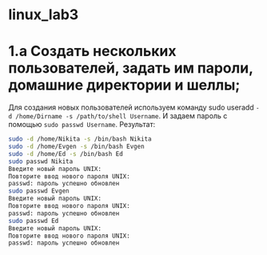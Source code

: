 # linux_lab3
# 1.a Создать нескольких пользователей, задать им пароли, домашние директории и шеллы;
Для создания новых пользователей используем команду sudo useradd ```-d /home/Dirname -s /path/to/shell Username```. И задаем пароль с помощью ```sudo passwd Username```. Результат:
```bash
sudo -d /home/Nikita -s /bin/bash Nikita
sudo -d /home/Evgen -s /bin/bash Evgen
sudo -d /home/Ed -s /bin/bash Ed
sudo passwd Nikita
Введите новый пароль UNIX:
Повторите ввод нового пароля UNIX:
passwd: пароль успешно обновлен
sudo passwd Evgen
Введите новый пароль UNIX:
Повторите ввод нового пароля UNIX:
passwd: пароль успешно обновлен
sudo passwd Ed
Введите новый пароль UNIX:
Повторите ввод нового пароля UNIX:
passwd: пароль успешно обновлен
```
